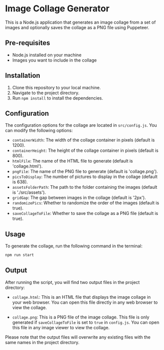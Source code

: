 # Image Collage Generator

This is a Node.js application that generates an image collage from a set of images and optionally saves the collage as a PNG file using Puppeteer.

## Pre-requisites

- Node.js installed on your machine
- Images you want to include in the collage

## Installation

1. Clone this repository to your local machine.
2. Navigate to the project directory.
3. Run `npm install` to install the dependencies.

## Configuration

The configuration options for the collage are located in `src/config.js`. You can modify the following options:

- `containerWidth`: The width of the collage container in pixels (default is 1200).
- `containerHeight`: The height of the collage container in pixels (default is 800).
- `htmlFile`: The name of the HTML file to generate (default is 'collage.html').
- `pngFile`: The name of the PNG file to generate (default is 'collage.png').
- `picsToDisplay`: The number of pictures to display in the collage (default is 638).
- `assetsFolderPath`: The path to the folder containing the images (default is './src/assets').
- `gridGap`: The gap between images in the collage (default is '2px').
- `randomizePics`: Whether to randomize the order of the images (default is true).
- `saveCollageToFile`: Whether to save the collage as a PNG file (default is true).

## Usage

To generate the collage, run the following command in the terminal:

```bash
npm run start
```

## Output

After running the script, you will find two output files in the project directory:

- `collage.html`: This is an HTML file that displays the image collage in your web browser. You can open this file directly in any web browser to view the collage.

- `collage.png`: This is a PNG file of the image collage. This file is only generated if `saveCollageToFile` is set to `true` in `config.js`. You can open this file in any image viewer to view the collage.

Please note that the output files will overwrite any existing files with the same names in the project directory.